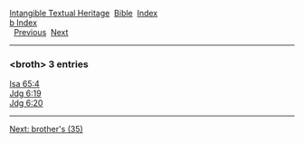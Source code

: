 [Intangible Textual Heritage](../../index)  [Bible](../index) 
[Index](index)   
[b Index](_b_)  
  [Previous](c01721)  [Next](c01723) 

------------------------------------------------------------------------

### &lt;broth&gt; 3 entries

[Isa 65:4](../kjv/isa065.htm#004)  
[Jdg 6:19](../kjv/jdg006.htm#019)  
[Jdg 6:20](../kjv/jdg006.htm#020)  

------------------------------------------------------------------------

[Next: brother's (35)](c01723)
